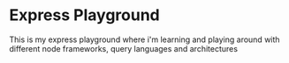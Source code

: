 # Express Playground

This is my express playground where i'm learning and playing around with different node frameworks, query languages and architectures